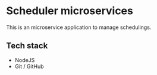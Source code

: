 # Scheduler microservices

This is an microservice application to manage schedulings.

## Tech stack
- NodeJS
- Git / GitHub